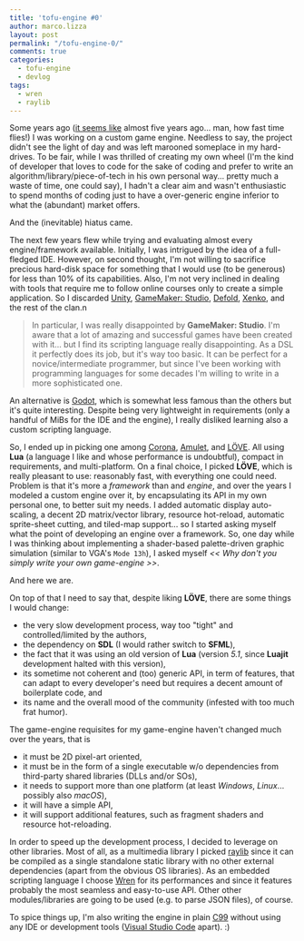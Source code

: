 ```yaml
---
title: 'tofu-engine #0'
author: marco.lizza
layout: post
permalink: "/tofu-engine-0/"
comments: true
categories: 
  - tofu-engine
  - devlog
tags: 
  - wren
  - raylib
---
```

Some years ago ([it seems like](/happiness-is/) almost five years ago... man, how fast time flies!) I was working on a custom game engine. Needless to say, the project didn't see the light of day and was left marooned someplace in my hard-drives. To be fair, while I was thrilled of creating my own wheel (I'm the kind of developer that loves to code for the sake of coding and prefer to write an algorithm/library/piece-of-tech in his own personal way... pretty much a waste of time, one could say), I hadn't a clear aim and wasn't enthusiastic to spend months of coding just to have a over-generic engine inferior to what the (abundant) market offers.

And the (inevitable) hiatus came.

The next few years flew while trying and evaluating almost every engine/framework available. Initially, I was intrigued by the idea of a full-fledged IDE. However, on second thought, I'm not willing to sacrifice precious hard-disk space for something that I would use (to be generous) for less than 10% of its capabilities. Also, I'm not very inclined in dealing with tools that require me to follow online courses only to create a simple application. So I discarded [Unity](https://unity3d.com/), [GameMaker: Studio](https://www.yoyogames.com/gamemaker), [Defold](https://www.defold.com/), [Xenko](https://xenko.com/), and the rest of the clan.n

> In particular, I was really disappointed by **GameMaker: Studio**. I'm aware that a lot of amazing and successful games have been created with it... but I find its scripting language really disappointing. As a DSL it perfectly does its job, but it's way too basic. It can be perfect for a novice/intermediate programmer, but since I've been working with programming languages for some decades I'm willing to write in a more sophisticated one.

An alternative is [Godot](https://godotengine.org/), which is somewhat less famous than the others but it's quite interesting. Despite being very lightweight in requirements (only a handful of MiBs for the IDE and the engine), I really disliked learning also a custom scripting language.

So, I ended up in picking one among [Corona](https://coronalabs.com/), [Amulet](https://www.amulet.xyz/), and [LÖVE](https://love2d.org). All using **Lua** (a language I like and whose performance is undoubtful), compact in requirements, and multi-platform. On a final choice, I picked **LÖVE**, which is really pleasant to use: reasonably fast, with everything one could need. Problem is that it's more a *framework* than and *engine*, and over the years I modeled a custom engine over it, by encapsulating its API in my own personal one, to better suit my needs. I added automatic display auto-scaling, a decent 2D matrix/vector library, resource hot-reload, automatic sprite-sheet cutting, and tiled-map support... so I started asking myself what the point of developing an engine over a framework. So, one day while I was thinking about implementing a shader-based palette-driven graphic simulation (similar to VGA's `Mode 13h`), I asked myself *<< Why don't you simply write your own game-engine >>*.

And here we are.

On top of that I need to say that, despite liking **LÖVE**, there are some things I would change:

* the very slow development process, way too "tight" and controlled/limited by the authors,
* the dependency on **SDL** (I would rather switch to **SFML**),
* the fact that it was using an old version of **Lua** (version *5.1*, since **Luajit** development halted with this version),
* its sometime not coherent and (too) generic API, in term of features, that can adapt to every developer's need but requires a decent amount of boilerplate code, and
* its name and the overall mood of the community (infested with too much frat humor).

The game-engine requisites for my game-engine haven't changed much over the years, that is

* it must be 2D pixel-art oriented,
* it must be in the form of a single executable w/o dependencies from third-party shared libraries (DLLs and/or SOs),
* it needs to support more than one platform (at least *Windows*, *Linux*... possibly also *macOS*),
* it will have a simple API,
* it will support additional features, such as fragment shaders and resource hot-reloading.

In order to speed up the development process, I decided to leverage on other libraries. Most of all, as a multimedia library I picked [raylib](https://www.raylib.com/) since it can be compiled as a single standalone static library with no other external dependencies (apart from the obvious OS libraries). As an embedded scripting language I choose [Wren](https://wren.io/) for its performances and since it features probably the most seamless and easy-to-use API. Other other modules/libraries are going to be used (e.g. to parse JSON files), of course.

To spice things up, I'm also writing the engine in plain [C99](https://en.wikipedia.org/wiki/C99) without using any IDE or development tools ([Visual Studio Code](https://code.visualstudio.com/) apart). :)